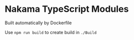 # Nakama TypeScript Modules
Built automatically by Dockerfile

Use `npm run build` to create build in `./Build`
